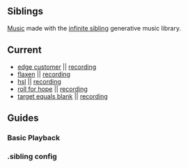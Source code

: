 ## Siblings

[Music](https://pparocza.github.io/siblings/) made with the [infinite sibling](https://github.com/pparocza/infinite_sibling) generative music library.

## Current

- [edge customer](https://pparocza.github.io/siblings/?sibling=edgecustomer) || [recording](https://www.youtube.com/watch?v=U9v7bDEuGAM) <br>
- [flaxen](https://pparocza.github.io/siblings/?sibling=flaxen) || [recording](https://www.youtube.com/watch?v=g3urZKKAQfk) <br>
- [hsl](https://pparocza.github.io/siblings/?sibling=hsl) || [recording](https://www.youtube.com/watch?v=6FQb8omKBcc) <br>
- [roll for hope](https://pparocza.github.io/siblings/?sibling=rollforhope) || [recording](https://www.youtube.com/watch?v=F6ZkJwyukF4) <br>
- [target equals blank](https://pparocza.github.io/siblings/?sibling=targetequalsblank) || [recording](https://www.youtube.com/watch?v=U2_uXzbk37M) <br>

## Guides

### Basic Playback

<video src="https://github.com/user-attachments/assets/2aaec845-d15e-4813-bf9c-1f3648977ef1" width="320" height="240" controls hidden></video>

### .sibling config

<video src="https://github.com/user-attachments/assets/73fe40db-5e5c-4154-841b-8312cce9a242" width="320" height="240" controls hidden></video>
